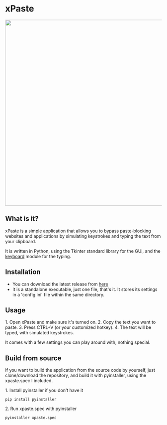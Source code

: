 # xPaste

<img src="https://github.com/diegojgb/xPaste/blob/main/screenshot.png" width="828" height="597">

## What is it?

xPaste is a simple application that allows you to bypass paste-blocking websites and applications by simulating keystrokes and typing the text from your clipboard.

It is written in Python, using the Tkinter standard library for the GUI, and the [keyboard](https://github.com/boppreh/keyboard "https://github.com/boppreh/keyboard") module for the typing.

## Installation

- You can download the latest release from [here](https://github.com/diegojgb/xPaste/releases/latest "https://github.com/diegojgb/xPaste/releases/latest")
- It is a standalone executable, just one file, that's it. It stores its settings in a 'config.ini' file within the same directory.

## Usage
1\. Open xPaste and make sure it's turned on.
2\. Copy the text you want to paste.
3\. Press CTRL+V (or your customized hotkey).
4\. The text will be typed, with simulated keystrokes.

It comes with a few settings you can play around with, nothing special.

## Build from source

If you want to build the application from the source code by yourself, just clone/download the repository, and build it with pyinstaller, using the xpaste.spec I included.

1\. Install pyinstaller if you don't have it

```
pip install pyinstaller
```

2\. Run xpaste.spec with pyinstaller
```
pyinstaller xpaste.spec
```
